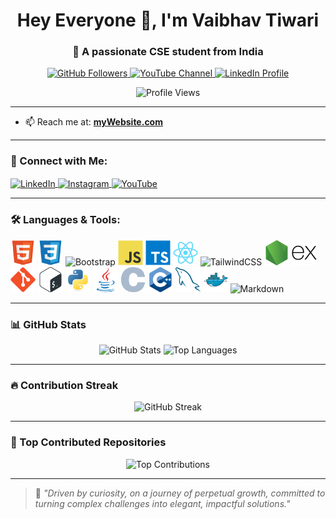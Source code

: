 <h1 align="center">Hey Everyone 👋, I'm Vaibhav Tiwari</h1>

<h3 align="center">🚀 A passionate CSE student from India</h3>

<p align="center">
  <!-- GitHub Follow Badge -->
  <a href="https://github.com/how-vaibhav" target="_blank" rel="noopener noreferrer">
    <img src="https://img.shields.io/github/followers/how-vaibhav?label=Follow&logo=github&style=flat-square&color=333" alt="GitHub Followers" />
  </a>

  <!-- YouTube Subscribe Badge -->
  <a href="https://www.youtube.com/@how-vaibhav" target="_blank" rel="noopener noreferrer">
    <img src="https://img.shields.io/badge/YouTube-Subscribe-red?logo=youtube&style=flat-square" alt="YouTube Channel" />
  </a>

  <!-- LinkedIn Connect Badge -->
  <a href="https://www.linkedin.com/in/how-vaibhav/" target="_blank" rel="noopener noreferrer">
    <img src="https://img.shields.io/badge/LinkedIn-Connect-blue?logo=linkedin&style=flat-square" alt="LinkedIn Profile" />
  </a>
</p>


<p align="center">
  <img src="https://komarev.com/ghpvc/?username=how-vaibhav&label=Profile%20views&color=0e75b6&style=flat" alt="Profile Views" />
</p>

---

- 📫 Reach me at: [**myWebsite.com**](https://myWebsite.com)

---

### 🔗 Connect with Me:

<p align="left">
  <a href="https://www.linkedin.com/in/how-vaibhav/" target="_blank">
    <img align="center" src="https://raw.githubusercontent.com/rahuldkjain/github-profile-readme-generator/master/src/images/icons/Social/linked-in-alt.svg" alt="LinkedIn" height="30" width="40" />
  </a>
  <a href="https://instagram.com/how_vaibhav" target="_blank">
    <img align="center" src="https://raw.githubusercontent.com/rahuldkjain/github-profile-readme-generator/master/src/images/icons/Social/instagram.svg" alt="Instagram" height="30" width="40" />
  </a>
  <a href="https://www.youtube.com/@how-vaibhav" target="_blank">
    <img align="center" src="https://raw.githubusercontent.com/rahuldkjain/github-profile-readme-generator/master/src/images/icons/Social/youtube.svg" alt="YouTube" height="30" width="40" />
  </a>
</p>

---

### 🛠️ Languages & Tools:

<p align="left">
  <img src="https://raw.githubusercontent.com/devicons/devicon/master/icons/html5/html5-original.svg" width="40" height="40" alt="HTML5"/>
  <img src="https://raw.githubusercontent.com/devicons/devicon/master/icons/css3/css3-original.svg" width="40" height="40" alt="CSS3"/>
  <img src="https://www.vectorlogo.zone/logos/getbootstrap/getbootstrap-icon.svg" width="40" height="40" alt="Bootstrap"/>
  <img src="https://raw.githubusercontent.com/devicons/devicon/master/icons/javascript/javascript-original.svg" width="40" height="40" alt="JavaScript"/>
  <img src="https://raw.githubusercontent.com/devicons/devicon/master/icons/typescript/typescript-original.svg" width="40" height="40" alt="TypeScript"/>
  <img src="https://raw.githubusercontent.com/devicons/devicon/master/icons/react/react-original.svg" width="40" height="40" alt="React"/>
  <img src="https://www.vectorlogo.zone/logos/tailwindcss/tailwindcss-icon.svg" width="40" height="40" alt="TailwindCSS"/>
  <img src="https://raw.githubusercontent.com/devicons/devicon/master/icons/nodejs/nodejs-original.svg" width="40" height="40" alt="Node.js"/>
  <img src="https://raw.githubusercontent.com/devicons/devicon/master/icons/express/express-original.svg" width="40" height="40" alt="Express"/>
  <img src="https://raw.githubusercontent.com/devicons/devicon/master/icons/git/git-original.svg" width="40" height="40" alt="Git"/>
  <img src="https://raw.githubusercontent.com/devicons/devicon/master/icons/bash/bash-original.svg" width="40" height="40" alt="Bash"/>
  <img src="https://raw.githubusercontent.com/devicons/devicon/master/icons/python/python-original.svg" width="40" height="40" alt="Python"/>
  <img src="https://raw.githubusercontent.com/devicons/devicon/master/icons/java/java-original.svg" width="40" height="40" alt="Java"/>
  <img src="https://raw.githubusercontent.com/devicons/devicon/master/icons/c/c-original.svg" width="40" height="40" alt="C"/>
  <img src="https://raw.githubusercontent.com/devicons/devicon/master/icons/cplusplus/cplusplus-original.svg" width="40" height="40" alt="C++"/>
  <img src="https://raw.githubusercontent.com/devicons/devicon/master/icons/mysql/mysql-original.svg" width="40" height="40" alt="MySQL"/>
  <img src="https://raw.githubusercontent.com/devicons/devicon/master/icons/docker/docker-original.svg" width="40" height="40" alt="Docker"/>
<img src="https://cdn.simpleicons.org/markdown/2b71f4" width="40" height="40" alt="Markdown"/>


</p>

---

### 📊 GitHub Stats

<div align="center">
  <img src="https://github-readme-stats.vercel.app/api?username=how-vaibhav&show_icons=true&theme=github_dark&hide_border=true" width="48%" alt="GitHub Stats" />
  <img src="https://github-readme-stats.vercel.app/api/top-langs/?username=how-vaibhav&layout=compact&theme=github_dark&hide_border=true" width="48%" alt="Top Languages" />
</div>

---

### 🔥 Contribution Streak

<p align="center">
  <img src="https://streak-stats.demolab.com?user=how-vaibhav&theme=github-dark-blue&hide_border=true" alt="GitHub Streak" />
</p>

---

### 🚀 Top Contributed Repositories

<p align="center">
  <img src="https://github-contributor-stats.vercel.app/api?username=how-vaibhav&limit=5&theme=github_dark&combine_all_yearly_contributions=true" alt="Top Contributions" />
</p>

---

> 🧠 *"Driven by curiosity, on a journey of perpetual growth, committed to turning complex challenges into elegant, impactful solutions."*
